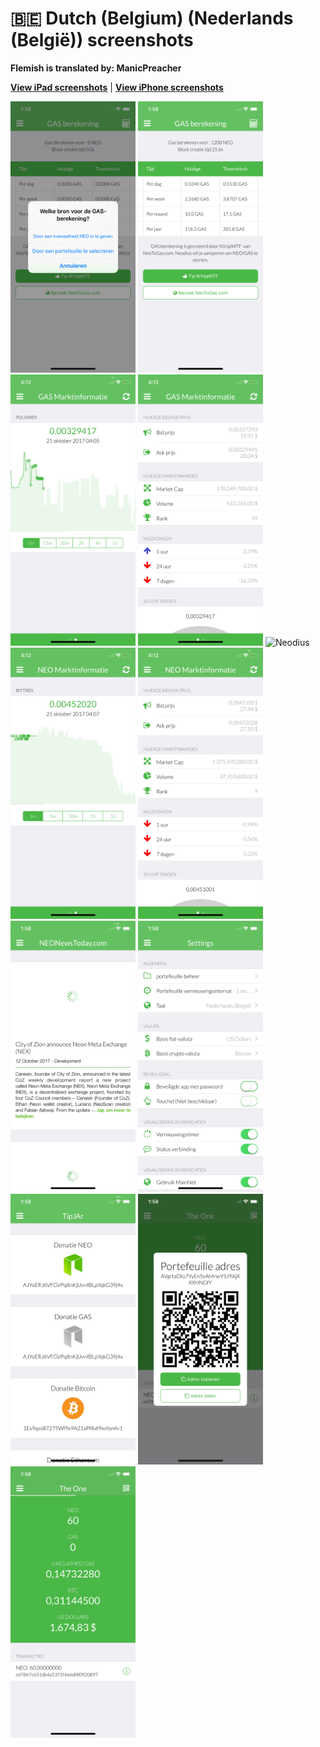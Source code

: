 # 🇧🇪 Dutch (Belgium) (Nederlands (België)) screenshots

**Flemish is translated by: ManicPreacher**

[**View iPad screenshots**](../iPad/dutch-belgium-screenshots.md) | [**View iPhone screenshots**](../iPhone/dutch-belgium-screenshots.md)

<img src="screen-gas-calculation-options.png" width="200" alt="GAS berekening - Kies een methode"> <img src="screen-gas-calculation.png" width="200" alt="GAS berekening"> <img src="screen-gas-market-chart.png" width="200" alt="GAS Marktinformatie - Poloniex chart"> <img src="screen-gas-market-info.png" width="200" alt="GAS Marktinformatie"> <img src="screen-menu.png" width="200" alt="Neodius"> <img src="screen-neo-market-chart.png" width="200" alt="NEO Marktinformatie - Bittrex chart"> <img src="screen-neo-market-info.png" width="200" alt="NEO Marktinformatie"> <img src="screen-neo-news-today.png" width="200" alt="NEO News Today"> <img src="screen-settings.png" width="200" alt="Settings"> <img src="screen-tip-jar.png" width="200" alt="TipJAr"> <img src="screen-wallet-qr-code.png" width="200" alt="Huidige portefeuilles - Adres delen"> <img src="screen-wallet.png" width="200" alt="Huidige portefeuilles">